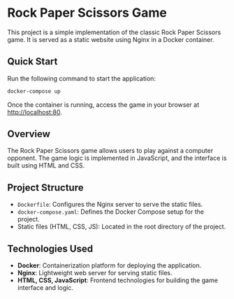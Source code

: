 # Rock Paper Scissors Game

This project is a simple implementation of the classic Rock Paper Scissors game. It is served as a static website using Nginx in a Docker container.

## Quick Start

Run the following command to start the application:
```bash
docker-compose up
```

Once the container is running, access the game in your browser at [http://localhost:80](http://localhost:80).

## Overview

The Rock Paper Scissors game allows users to play against a computer opponent. The game logic is implemented in JavaScript, and the interface is built using HTML and CSS.

## Project Structure

- `Dockerfile`: Configures the Nginx server to serve the static files.
- `docker-compose.yaml`: Defines the Docker Compose setup for the project.
- Static files (HTML, CSS, JS): Located in the root directory of the project.

## Technologies Used

- **Docker**: Containerization platform for deploying the application.
- **Nginx**: Lightweight web server for serving static files.
- **HTML, CSS, JavaScript**: Frontend technologies for building the game interface and logic.



